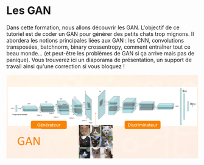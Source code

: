 # Les GAN

Dans cette formation, nous allons découvrir les GAN.
L'objectif de ce tutoriel est de coder un GAN pour générer des petits chats trop mignons. Il abordera les notions principales liées aux GAN : les CNN, convolutions transposées, batchnorm, binary crossentropy, comment entraîner tout ce beau monde... (et peut-être les problèmes de GAN si ça arrive mais pas de panique).
Vous trouverez ici un diaporama de présentation, un support de travail ainsi qu'une correction si vous bloquez !

![gan_img](https://github.com/Automatants/formations/blob/main/image-hosting/GAN.png)
